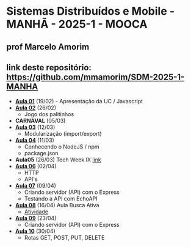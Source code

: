 # Sistemas Distribuídos e Mobile - MANHÃ - 2025-1 - MOOCA

## prof Marcelo Amorim
## link deste repositório: https://github.com/mmamorim/SDM-2025-1-MANHA

* **[Aula 01](./Aula01_19FEV/)** (19/02) - Apresentação da UC / Javascript
* **[Aula 02](./Aula02_26FEV/)** (26/02) 
  - Jogo dos palitinhos 
* **CARNAVAL** (05/03) 
* **[Aula 03](./Aula03_12Mar/)** (12/03) 
  - Modularização (import/export) 
* **[Aula 04](./Aula04_19Mar/)** (11/03) 
  - Conhecendo o NodeJS / npm 
  - package.json 
* **Aula05** (26/03) Tech Week IX [link](https://animatechweek.com.br/)
* **[Aula 06](./Aula06_02Abr//)** (02/04) 
  - HTTP
  - API's
* **[Aula 07](./Aula07_09Abr//)** (09/04) 
  - Criando servidor (API) com o Express
  - Testando a API com EchoAPI
* **[Aula 08](./Aula08_16Abr/)** (16/04)  Aula Busca Ativa
  - [Atividade](./Aula08_16Abr)
* **[Aula 09](./Aula09_23Abr//)** (23/04) 
  - Criando servidor (API) com o Express
* **[Aula 10](./Aula10_30Abr//)** (30/04) 
  - Rotas GET, POST, PUT, DELETE
